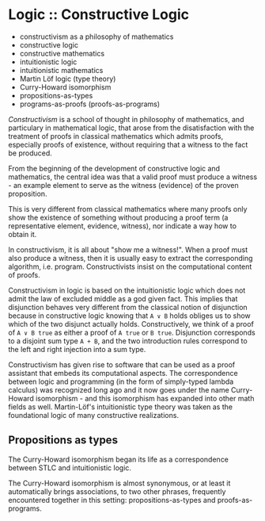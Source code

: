 # Logic :: Constructive Logic

- constructivism as a philosophy of mathematics
- constructive logic
- constructive mathematics
- intuitionistic logic
- intuitionistic mathematics
- Martin Löf logic (type theory)
- Curry-Howard isomorphism
- propositions-as-types
- programs-as-proofs (proofs-as-programs)


*Constructivism* is a school of thought in philosophy of mathematics, and particulary in mathematical logic, that arose from the disatisfaction with the treatment of proofs in classical mathematics which admits proofs, especially proofs of existence, without requiring that a witness to the fact be produced.

From the beginning of the development of constructive logic and mathematics, the central idea was that a valid proof must produce a witness - an example element to serve as the witness (evidence) of the proven proposition.

This is very different from classical mathematics where many proofs only show the existence of something without producing a proof term (a representative element, evidence, witness), nor indicate a way how to obtain it.

In constructivism, it is all about "show me a witness!". When a proof must also produce a witness, then it is usually easy to extract the corresponding algorithm, i.e. program. Constructivists insist on the computational content of proofs.

Constructivism in logic is based on the intuitionistic logic which does not admit the law of excluded middle as a god given fact. This implies that disjunction behaves very different from the classical notion of disjunction because in constructive logic knowing that `A ∨ B` holds obliges us to show which of the two disjunct actually holds. Constructively, we think of a proof of `A ∨ B true` as either a proof of `A true` or `B true`. Disjunction corresponds to a disjoint sum type `A + B`, and the two introduction rules correspond to the left and right injection into a sum type.

Constructivism has given rise to software that can be used as a proof assistant that embeds its computational aspects. The correspondence between logic and programming (in the form of simply-typed lambda calculus) was recognized long ago and it now goes under the name Curry-Howard isomorphism - and this isomorphism has expanded into other math fields as well. Martin-Löf's intuitionistic type theory was taken as the foundational logic of many constructive realizations.

## Propositions as types

The Curry-Howard isomorphism began its life as a correspondence between STLC and intuitionistic logic.

The Curry-Howard isomorphism is almost synonymous, or at least it automatically brings associations, to two other phrases, frequently encountered together in this setting: propositions-as-types and proofs-as-programs.

